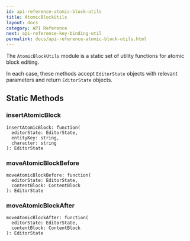 ```yaml
---
id: api-reference-atomic-block-utils
title: AtomicBlockUtils
layout: docs
category: API Reference
next: api-reference-key-binding-util
permalink: docs/api-reference-atomic-block-utils.html
---
```


The `AtomicBlockUtils` module is a static set of utility functions for atomic 
block editing.

In each case, these methods accept `EditorState` objects with relevant
parameters and return `EditorState` objects.

## Static Methods

### insertAtomicBlock

```
insertAtomicBlock: function(
  editorState: EditorState,
  entityKey: string,
  character: string
): EditorState
```

### moveAtomicBlockBefore

```
moveAtomicBlockBefore: function(
  editorState: EditorState,
  contentBlock: ContentBlock
): EditorState
```

### moveAtomicBlockAfter

```
moveAtomicBlockAfter: function(
  editorState: EditorState,
  contentBlock: ContentBlock
): EditorState
```
